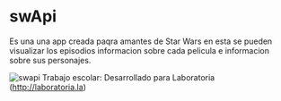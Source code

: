 # swApi
Es una  una app creada paqra amantes de Star Wars en esta se pueden visualizar  los episodios informacion  sobre cada pelicula e informacion sobre  sus personajes.

![swapi](https://user-images.githubusercontent.com/32860795/38651966-7f6ef8aa-3dc9-11e8-8d50-6a3168cf732b.png)
Trabajo escolar:
Desarrollado para Laboratoria (http://laboratoria.la)
